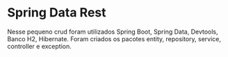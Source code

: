 # Spring Data Rest
Nesse pequeno crud foram utilizados Spring Boot, Spring Data, Devtools, Banco H2, Hibernate.
Foram criados os pacotes entity, repository, service, controller e exception.
